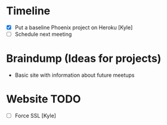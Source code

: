 # Timeline
* [x] Put a baseline Phoenix project on Heroku [Kyle]
* [ ] Schedule next meeting

# Braindump (Ideas for projects)
* Basic site with information about future meetups

# Website TODO
* [ ] Force SSL [Kyle]
